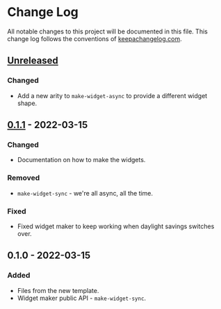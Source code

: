 # Change Log
All notable changes to this project will be documented in this file. This change log follows the conventions of [keepachangelog.com](http://keepachangelog.com/).

## [Unreleased]
### Changed
- Add a new arity to `make-widget-async` to provide a different widget shape.

## [0.1.1] - 2022-03-15
### Changed
- Documentation on how to make the widgets.

### Removed
- `make-widget-sync` - we're all async, all the time.

### Fixed
- Fixed widget maker to keep working when daylight savings switches over.

## 0.1.0 - 2022-03-15
### Added
- Files from the new template.
- Widget maker public API - `make-widget-sync`.

[Unreleased]: https://sourcehost.site/your-name/github-profile-display-cli/compare/0.1.1...HEAD
[0.1.1]: https://sourcehost.site/your-name/github-profile-display-cli/compare/0.1.0...0.1.1
